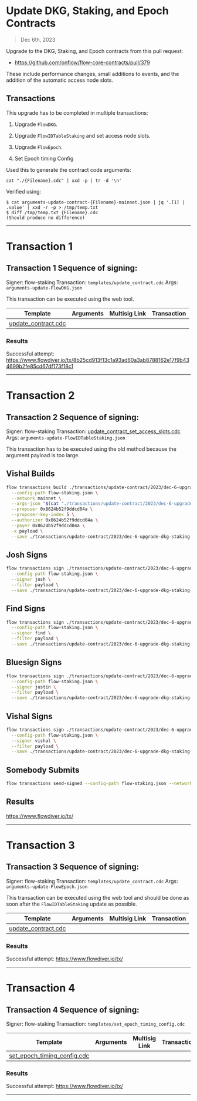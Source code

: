 # Update DKG, Staking, and Epoch Contracts

> Dec 6th, 2023

Upgrade to the DKG, Staking, and Epoch contracts from this pull request:

- https://github.com/onflow/flow-core-contracts/pull/379

These include performance changes, small additions to events, and the addition of the automatic access node slots. 

## Transactions

This upgrade has to be completed in multiple transactions:

1. Upgrade `FlowDKG`.

2. Upgrade `FlowIDTableStaking` and set access node slots.

3. Upgrade `FlowEpoch`.

4. Set Epoch timing Config

Used this to generate the contract code arguments:

`cat "./{Filename}.cdc" | xxd -p | tr -d '\n'`

Verified using:
```
$ cat arguments-update-contract-{Filename}-mainnet.json | jq '.[1] | .value' | xxd -r -p > /tmp/temp.txt
$ diff /tmp/temp.txt {Filename}.cdc
(Should produce no difference)
```
___

# Transaction 1

## Transaction 1 Sequence of signing: 

Signer: flow-staking
Transaction: `templates/update_contract.cdc`
Args: `arguments-update-FlowDKG.json`

This transaction can be executed using the web tool.

| Template                                                             | Arguments | Multisig Link   | Transaction |
|----------------------------------------------------------------------|---        |---              |---          |
| [update_contract.cdc](../../../../templates/update_contract.cdc) |  | | |


### Results

Successful attempt:
https://www.flowdiver.io/tx/8b25cd913f13c1a93ad60a3ab8788162e17f9b434699b2fe85cd67df173f18c1

___

# Transaction 2

## Transaction 2 Sequence of signing:

Signer: flow-staking
Transaction: [update_contract_set_access_slots.cdc](update_contract_set_access_slots.cdc)
Args: `arguments-update-FlowIDTableStaking.json`

This transaction has to be executed using the old method because the argument payload is too large.

## Vishal Builds

```sh
flow transactions build ./transactions/update-contract/2023/dec-6-upgrade-dkg-staking-epoch/update_contract_set_access_slots.cdc \
  --config-path flow-staking.json \
  --network mainnet \
  --args-json "$(cat "./transactions/update-contract/2023/dec-6-upgrade-dkg-staking-epoch/arguments-update-FlowIDTableStaking.json")" \
  --proposer 0x8624b52f9ddcd04a \
  --proposer-key-index 5 \
  --authorizer 0x8624b52f9ddcd04a \
  --payer 0x8624b52f9ddcd04a \
  -x payload \
  --save ./transactions/update-contract/2023/dec-6-upgrade-dkg-staking-epoch/flow-id-table-staking-contract-upgrade-dec-6-unsigned.rlp
```

## Josh Signs

```sh
flow transactions sign ./transactions/update-contract/2023/dec-6-upgrade-dkg-staking-epoch/flow-id-table-staking-contract-upgrade-dec-6-unsigned.rlp \
  --config-path flow-staking.json \
  --signer josh \
  --filter payload \
  --save ./transactions/update-contract/2023/dec-6-upgrade-dkg-staking-epoch/flow-id-table-staking-contract-upgrade-dec-6-sig-1.rlp
```

## Find Signs

```sh
flow transactions sign ./transactions/update-contract/2023/dec-6-upgrade-dkg-staking-epoch/flow-id-table-staking-contract-upgrade-dec-6-sig-1.rlp \
  --config-path flow-staking.json \
  --signer find \
  --filter payload \
  --save ./transactions/update-contract/2023/dec-6-upgrade-dkg-staking-epoch/flow-id-table-staking-contract-upgrade-dec-6-sig-2.rlp
```

## Bluesign Signs

```sh
flow transactions sign ./transactions/update-contract/2023/dec-6-upgrade-dkg-staking-epoch/flow-id-table-staking-contract-upgrade-dec-6-sig-2.rlp \
  --config-path flow-staking.json \
  --signer justin \
  --filter payload \
  --save ./transactions/update-contract/2023/dec-6-upgrade-dkg-staking-epoch/flow-id-table-staking-contract-upgrade-dec-6-sig-3.rlp
```

## Vishal Signs

```sh
flow transactions sign ./transactions/update-contract/2023/dec-6-upgrade-dkg-staking-epoch/flow-id-table-staking-contract-upgrade-dec-6-sig-3.rlp \
  --config-path flow-staking.json \
  --signer vishal \
  --filter payload \
  --save ./transactions/update-contract/2023/dec-6-upgrade-dkg-staking-epoch/flow-id-table-staking-contract-upgrade-dec-6-sig-4.rlp
```

## Somebody Submits

```sh
flow transactions send-signed --config-path flow-staking.json --network mainnet ./transactions/update-contract/2023/dec-6-upgrade-dkg-staking-epoch/flow-id-table-staking-contract-upgrade-dec-6-sig-4.rlp
```

## Results

https://www.flowdiver.io/tx/

___

# Transaction 3

## Transaction 3 Sequence of signing: 

Signer: flow-staking
Transaction: `templates/update_contract.cdc`
Args: `arguments-update-FlowEpoch.json`

This transaction can be executed using the web tool and should be done as soon after
the `FlowIDTableStaking` update as possible.

| Template                                                             | Arguments | Multisig Link   | Transaction |
|----------------------------------------------------------------------|---        |---              |---          |
| [update_contract.cdc](../../../../templates/update_contract.cdc) |  | | |


### Results

Successful attempt:
https://www.flowdiver.io/tx/

___

# Transaction 4

## Transaction 4 Sequence of signing: 

Signer: flow-staking
Transaction: `templates/set_epoch_timing_config.cdc`

| Template                                                             | Arguments | Multisig Link   | Transaction |
|----------------------------------------------------------------------|---        |---              |---          |
| [set_epoch_timing_config.cdc](../../../../templates/set_epoch_timing_config.cdc) |  | | |


### Results

Successful attempt:
https://www.flowdiver.io/tx/

___